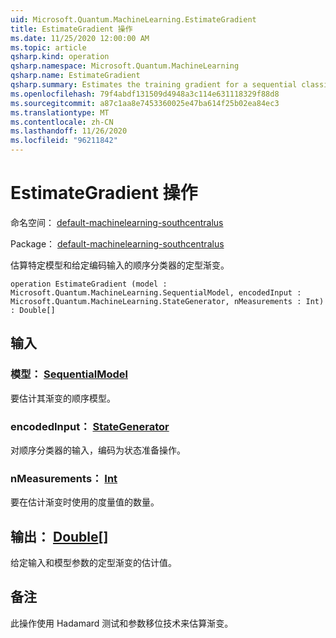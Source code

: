 ```yaml
---
uid: Microsoft.Quantum.MachineLearning.EstimateGradient
title: EstimateGradient 操作
ms.date: 11/25/2020 12:00:00 AM
ms.topic: article
qsharp.kind: operation
qsharp.namespace: Microsoft.Quantum.MachineLearning
qsharp.name: EstimateGradient
qsharp.summary: Estimates the training gradient for a sequential classifier at a particular model and for a given encoded input.
ms.openlocfilehash: 79f4abdf131509d4948a3c114e631118329f88d8
ms.sourcegitcommit: a87c1aa8e7453360025e47ba614f25b02ea84ec3
ms.translationtype: MT
ms.contentlocale: zh-CN
ms.lasthandoff: 11/26/2020
ms.locfileid: "96211842"
---
```

# <a name="estimategradient-operation"></a>EstimateGradient 操作

命名空间： [default-machinelearning-southcentralus](xref:Microsoft.Quantum.MachineLearning)

Package： [default-machinelearning-southcentralus](https://nuget.org/packages/Microsoft.Quantum.MachineLearning)


估算特定模型和给定编码输入的顺序分类器的定型渐变。

```qsharp
operation EstimateGradient (model : Microsoft.Quantum.MachineLearning.SequentialModel, encodedInput : Microsoft.Quantum.MachineLearning.StateGenerator, nMeasurements : Int) : Double[]
```


## <a name="input"></a>输入

### <a name="model--sequentialmodel"></a>模型： [SequentialModel](xref:Microsoft.Quantum.MachineLearning.SequentialModel)

要估计其渐变的顺序模型。


### <a name="encodedinput--stategenerator"></a>encodedInput： [StateGenerator](xref:Microsoft.Quantum.MachineLearning.StateGenerator)

对顺序分类器的输入，编码为状态准备操作。


### <a name="nmeasurements--int"></a>nMeasurements： [Int](xref:microsoft.quantum.lang-ref.int)

要在估计渐变时使用的度量值的数量。



## <a name="output--double"></a>输出： [Double](xref:microsoft.quantum.lang-ref.double)[]

给定输入和模型参数的定型渐变的估计值。

## <a name="remarks"></a>备注

此操作使用 Hadamard 测试和参数移位技术来估算渐变。